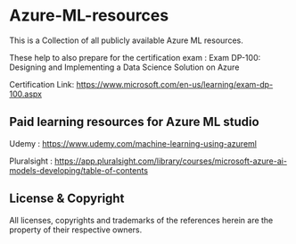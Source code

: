 # Azure-ML-resources
This is a Collection of all publicly available Azure ML resources. 

These help to also prepare for the certification exam : Exam DP-100: Designing and Implementing a Data Science Solution on Azure

Certification Link: https://www.microsoft.com/en-us/learning/exam-dp-100.aspx 

## Paid learning resources for Azure ML studio

Udemy       : https://www.udemy.com/machine-learning-using-azureml

Pluralsight : https://app.pluralsight.com/library/courses/microsoft-azure-ai-models-developing/table-of-contents

## License & Copyright

All licenses, copyrights and trademarks of the references herein are the property of their respective owners.
